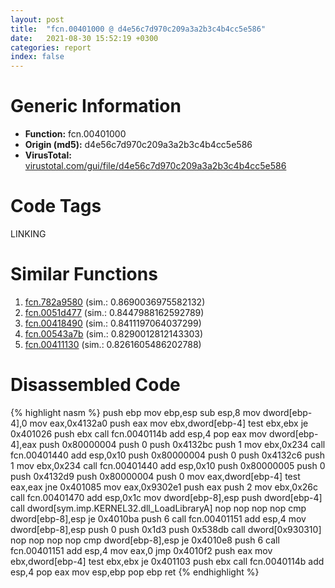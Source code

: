 ```yaml
---
layout: post
title:  "fcn.00401000 @ d4e56c7d970c209a3a2b3c4b4cc5e586"
date:   2021-08-30 15:52:19 +0300
categories: report
index: false
---
```


# Generic Information
- **Function:** fcn.00401000
- **Origin (md5):** d4e56c7d970c209a3a2b3c4b4cc5e586
- **VirusTotal:** [virustotal.com/gui/file/d4e56c7d970c209a3a2b3c4b4cc5e586][virustotal_ref]

# Code Tags
<span class="tag" id="LINKING">LINKING</span>


# Similar Functions

1. [fcn.782a9580][similar_1_ref] (sim.: 0.8690036975582132)
2. [fcn.0051d477][similar_2_ref] (sim.: 0.8447988162592789)
3. [fcn.00418490][similar_3_ref] (sim.: 0.8411197064037299)
4. [fcn.00543a7b][similar_4_ref] (sim.: 0.8290012812143303)
5. [fcn.00411130][similar_5_ref] (sim.: 0.8261605486202788)


# Disassembled Code

{% highlight nasm %}
push ebp
mov ebp,esp
sub esp,8
mov dword[ebp-4],0
mov eax,0x4132a0
push eax
mov ebx,dword[ebp-4]
test ebx,ebx
je 0x401026
push ebx
call fcn.0040114b
add esp,4
pop eax
mov dword[ebp-4],eax
push 0x80000004
push 0
push 0x4132bc
push 1
mov ebx,0x234
call fcn.00401440
add esp,0x10
push 0x80000004
push 0
push 0x4132c6
push 1
mov ebx,0x234
call fcn.00401440
add esp,0x10
push 0x80000005
push 0
push 0x4132d9
push 0x80000004
push 0
mov eax,dword[ebp-4]
test eax,eax
jne 0x401085
mov eax,0x9302e1
push eax
push 2
mov ebx,0x26c
call fcn.00401470
add esp,0x1c
mov dword[ebp-8],esp
push dword[ebp-4]
call dword[sym.imp.KERNEL32.dll_LoadLibraryA]
nop
nop
nop
nop
cmp dword[ebp-8],esp
je 0x4010ba
push 6
call fcn.00401151
add esp,4
mov dword[ebp-8],esp
push 0
push 0x1d3
push 0x538db
call dword[0x930310]
nop
nop
nop
nop
cmp dword[ebp-8],esp
je 0x4010e8
push 6
call fcn.00401151
add esp,4
mov eax,0
jmp 0x4010f2
push eax
mov ebx,dword[ebp-4]
test ebx,ebx
je 0x401103
push ebx
call fcn.0040114b
add esp,4
pop eax
mov esp,ebp
pop ebp
ret
{% endhighlight %}


[similar_1_ref]: /report/fcn.782a9580@ebea46c6b17785efc2ebcb24ad99656c
[similar_2_ref]: /report/fcn.0051d477@d65363c7c6c188277432c9e4251c44e5
[similar_3_ref]: /report/fcn.00418490@279a61b1e76da49531f1f16fd1102a2d
[similar_4_ref]: /report/fcn.00543a7b@7453c96a6fbd42ec690b8deb53eafcba
[similar_5_ref]: /report/fcn.00411130@4fe6510221c33bf023f6abed461fc13f
[virustotal_ref]: https://www.virustotal.com/gui/file/d4e56c7d970c209a3a2b3c4b4cc5e586